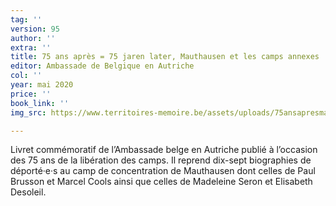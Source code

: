 ```yaml
---
tag: ''
version: 95
author: ''
extra: ''
title: 75 ans après = 75 jaren later, Mauthausen et les camps annexes
editor: Ambassade de Belgique en Autriche
col: ''
year: mai 2020
price: ''
book_link: ''
img_src: https://www.territoires-memoire.be/assets/uploads/75ansapresmauthausen.jpg

---
```

Livret commémoratif de l’Ambassade belge en Autriche publié à l’occasion des 75 ans de la libération des camps. Il reprend dix-sept biographies de déporté·e·s au camp de concentration de Mauthausen dont celles de Paul Brusson et Marcel Cools ainsi que celles de Madeleine Seron et Elisabeth Desoleil.